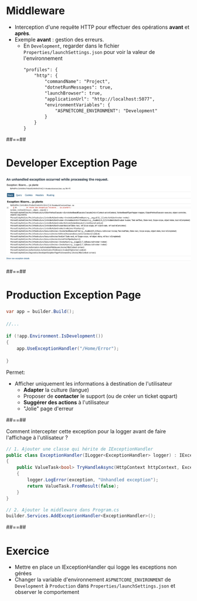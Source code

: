 # Middleware

- Interception d'une requête HTTP pour effectuer des opérations **avant** et **après**.
- Exemple **avant** : gestion des erreurs.
    - En `Development`, regarder dans le fichier `Properties/launchSettings.json` pour voir la valeur de l'environnement
        ```json[1-11|7-9]
        "profiles": {
            "http": {
                "commandName": "Project",
                "dotnetRunMessages": true,
                "launchBrowser": true,
                "applicationUrl": "http://localhost:5077",
                "environmentVariables": {
                    "ASPNETCORE_ENVIRONMENT": "Development"
                }
            }
        }
        ```
<!-- .element: class="list-fragment" -->

##==##

# Developer Exception Page

![center](../../assets/12-middleware/developer-exception-page.png)

##==##

# Production Exception Page

```csharp
var app = builder.Build();

//...

if (!app.Environment.IsDevelopment())
{
    app.UseExceptionHandler("/Home/Error");

}
```

Permet: 
- Afficher uniquement les informations à destination de l'utilisateur
    - **Adapter** la culture (langue) 
    - Proposer de **contacter** le support (ou de créer un ticket qqpart)
    - **Suggérer des actions** à l'utilisateur
    - "Jolie" page d'erreur
<!-- .element: class="list-fragment" -->

##==##

Comment intercepter cette exception pour la logger avant de faire l'affichage à l'utilisateur ?
<!-- .element: class="admonition question" -->

```csharp
// 1. Ajouter une classe qui hérite de IExceptionHandler
public class ExceptionHandler(ILogger<ExceptionHandler> logger) : IExceptionHandler
{
    public ValueTask<bool> TryHandleAsync(HttpContext httpContext, Exception exception, CancellationToken cancellationToken)
    {
        logger.LogError(exception, "Unhandled exception");
        return ValueTask.FromResult(false);
    }
}
````

```csharp
// 2. Ajouter le middleware dans Program.cs
builder.Services.AddExceptionHandler<ExceptionHandler>();
```

##==##

# Exercice
<!-- .slide: class="exercice" -->

- Mettre en place un IExceptionHandler qui logge les exceptions non gérées
- Changer la variable d'environnement `ASPNETCORE_ENVIRONMENT` de `Development` à `Production` dans `Properties/launchSettings.json` et observer le comportement

